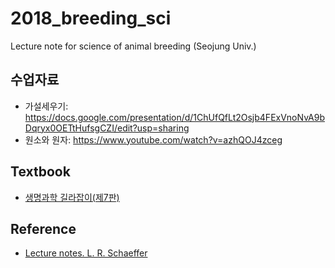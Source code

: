 # 2018_breeding_sci
Lecture note for science of animal breeding (Seojung Univ.)

## 수업자료
- 가설세우기: https://docs.google.com/presentation/d/1ChUfQfLt2Osjb4FExVnoNvA9bDqryx0OETtHufsgCZI/edit?usp=sharing
- 원소와 원자: https://www.youtube.com/watch?v=azhQOJ4zceg

## Textbook
- [생명과학 길라잡이(제7판)](http://lifescience.co.kr/?bbseGoods=491)

## Reference
-  [Lecture notes. L. R. Schaeffer](https://ansari.iut.ac.ir/sites/ansari.iut.ac.ir/files//homework_course/animal_breeding_methods.pdf)

